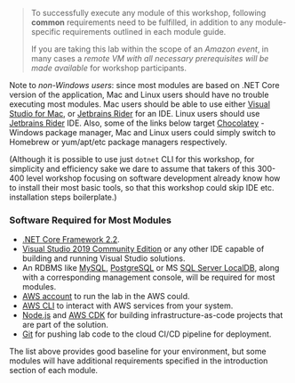 <!--
+++
title = "Prerequisites"
date = 2019-10-11T17:39:00-04:00
weight = 20
+++
-->

> To successfully execute any module of this workshop, following **common** requirements need to be fulfilled, in addition to any module-specific requirements outlined in each module guide. 
> 
> If you are taking this lab within the scope of an *Amazon event*, in many cases a *remote VM with all necessary prerequisites will be made available* for workshop participants.

Note to *non-Windows users*: since most modules are based on .NET Core version of the application, Mac and Linux users should have no trouble executing most modules. Mac users should be able to use either [Visual Studio for Mac](https://docs.microsoft.com/en-us/visualstudio/mac/installation?view=vsmac-2019), or [Jetbrains Rider](https://www.jetbrains.com/rider/download/#section=mac) for an IDE. Linux users should use [Jetbrains Rider](https://www.jetbrains.com/rider/download/#section=linux) IDE. Also, some of the links below target [Chocolatey](https://chocolatey.org/) - Windows package manager, Mac and Linux users could simply switch to Homebrew or yum/apt/etc package managers respectively.

(Although it is possible to use just `dotnet` CLI for this workshop, for simplicity and efficiency sake we dare to assume that takers of this 300-400 level workshop focusing on software development already know how to install their most basic tools, so that this workshop could skip IDE etc. installation steps boilerplate.)

### Software Required for Most Modules

* [.NET Core Framework 2.2](https://dotnet.microsoft.com/download).
* [Visual Studio 2019 Community Edition](https://visualstudio.microsoft.com/downloads/) or any other IDE capable of building and running Visual Studio solutions.
* An RDBMS like [MySQL](https://chocolatey.org/packages/mysql), [PostgreSQL](https://chocolatey.org/packages/postgresql) or MS [SQL Server LocalDB](https://chocolatey.org/packages/sqllocaldb), along with a corresponding management console, will be required for most modules.
* [AWS account](https://aws.amazon.com/premiumsupport/knowledge-center/create-and-activate-aws-account/) to run the lab in the AWS could.
* [AWS CLI](https://aws.amazon.com/cli/) to interact with AWS services from your system.
* [Node.js](https://nodejs.org/en/download/) and [AWS CDK](https://docs.aws.amazon.com/cdk/latest/guide/getting_started.html) for building infrastructure-as-code projects that are part of the solution.
* [Git](https://chocolatey.org/packages/git) for pushing lab code to the cloud CI/CD pipeline for deployment.

The list above provides good baseline for your environment, but some modules will have additional requirements specified in the introduction section of each module.